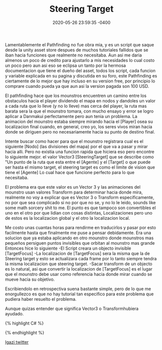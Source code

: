 ﻿---
layout: post
title:  "Steering Target"
date:   2020-05-26 23:59:35 -0400
categories: gamedev
---
Lamentablemente el Pathfinding no fue obra mia, y es un script que saque desde la unity asset store despues de muchos tutoriales fallidos que se iban hacia funciones que realmente no necesitaba. Aun asi me daria almenos un poco de credito para ajustarlo a mis necesidades lo cual costo un poco pero aun asi eso se eclipsa un tanto por la hermosa documentacion que tiene el dueño del asset, todos los script, cada funcion y variable explicada en su pagina y discutida en su foro, este Pathfinding es ciertamente de lo mejor que hay incluso en su version free, por principio lo comprare cuando pueda ya que aun asi la version pagada son 100 USD.

El pathfinding hace que los mounstros encuentren un camino entre los obstaculos hacia el player dividendo el mapa en nodos y dandoles un valor a cada ruta que lo lleve (y no lo lleve) mas cerca del player, la ruta mas barata sera la que el mounstro tomara, con mucho ensayo y error se logro aplicar a Danmakui perfectamente pero aun tenia un problema.
La animacion del mounstro estaba siempre mirando hacia el [Player] osea su localizacion final cuando, en general, creo yo, los seres vivos miran hacia donde se diriguen pero no necesariamente hacia su punto de destino final.

Intente buscar como hacer para que el mounstro registrara cual es el siguiente [Nodo] (las divisiones del mapa) por el que va a pasar y mirar hacia alli. 
Pero no existia una funcion rapida que hiciera eso pero encontre lo siguiente mejor.
el valor Vector3 [SteeringTarget] que se describe como "Un punto de la ruta que esta entre el [Agente] y el [Target] o que puede ser hasta el mismo target, el steering target es como el limite de vision que tiene el [Agente] Lo cual hace que funcione perfecto para lo que necesitaba.

El problema era que este valor es un Vector 3 y las animaciones del mounstro usan valores Transform para determinar hacia donde mira, realmente no voy a explicar que es Vector 3 o Transform especificamente, no por que sea complicado si no por que no se, y no lo le leido, sounds like some math sorcery shit to me.
El punto es que tampoco son convertibles el uno en el otro por que lidian con cosas distintas,  Localizaciones pero uno de estos es la localizacion global y el otro la localizacion local.

Me costo unas cuantas horas para rendirme en traducirlos y pasar por esto facilmente hasta que finalmente me puse a pensar debidamente.
Era una solucion que ya estaba aplicando en otro mounstro donde mounstros mas pequeños persiguen puntos invisibles que orbitan al mounstro mas grande
Entonces hice lo siguiente 
-El Script creara un objecto invisible [TargetFocus]
-La localizacion de [TargetFocus] sera la misma que la de Steering target y esto se actualizara cada frame por lo tanto siempre tendra la misma localizacion que steering target.
-Sacar transform de un objecto es lo natural, asi que convertir la localizacion de [TargetFocus] es el lugar que el mounstro debe usar como referencia hacia donde mirar cuando se mueve hacia su objetivo.

Escribiendolo en retrospectiva suena bastante simple, pero de lo que me enorgullezco es que no hay tutorial tan especifico para este problema que pudiera haber resuelto el problema. 

Aunque quizas entender que significa Vector3 o Transformhubiera ayudado.


{% highlight C# %}

{% endhighlight %}

[Igazi twitter][igazi-twitter]

[igazi-twitter]: https://twitter.com/igazikenyer

